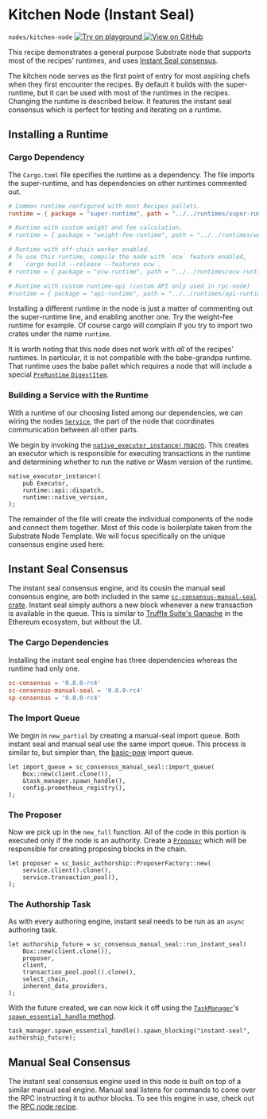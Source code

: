 # Kitchen Node (Instant Seal)

`nodes/kitchen-node`
[
	![Try on playground](https://img.shields.io/badge/Playground-Try%20it!-brightgreen?logo=Parity%20Substrate)
](https://playground-staging.substrate.dev/?deploy=recipes&files=%2Fhome%2Fsubstrate%2Fworkspace%2Fnodes%2Fkitchen-node%2Fsrc%2Flib.rs)
[
	![View on GitHub](https://img.shields.io/badge/Github-View%20Code-brightgreen?logo=github)
](https://github.com/substrate-developer-hub/recipes/tree/master/nodes/kitchen-node/src/lib.rs)

This recipe demonstrates a general purpose Substrate node that supports most of the recipes'
runtimes, and uses
[Instant Seal consensus](https://substrate.dev/rustdocs/v2.0.0-rc6/sc_consensus_manual_seal/index.html).

The kitchen node serves as the first point of entry for most aspiring chefs when they first
encounter the recipes. By default it builds with the super-runtime, but it can be used with most of
the runtimes in the recipes. Changing the runtime is described below. It features the instant seal
consensus which is perfect for testing and iterating on a runtime.

## Installing a Runtime

### Cargo Dependency

The `Cargo.toml` file specifies the runtime as a dependency. The file imports the super-runtime, and
has dependencies on other runtimes commented out.

```toml
# Common runtime configured with most Recipes pallets.
runtime = { package = "super-runtime", path = "../../runtimes/super-runtime" }

# Runtime with custom weight and fee calculation.
# runtime = { package = "weight-fee-runtime", path = "../../runtimes/weight-fee-runtime"}

# Runtime with off-chain worker enabled.
# To use this runtime, compile the node with `ocw` feature enabled,
#   `cargo build --release --features ocw`.
# runtime = { package = "ocw-runtime", path = "../../runtimes/ocw-runtime" }

# Runtime with custom runtime-api (custom API only used in rpc-node)
#runtime = { package = "api-runtime", path = "../../runtimes/api-runtime" }
```

Installing a different runtime in the node is just a matter of commenting out the super-runtime
line, and enabling another one. Try the weight-fee runtime for example. Of course cargo will
complain if you try to import two crates under the name `runtime`.

It is worth noting that this node does not work with _all_ of the recipes' runtimes. In particular,
it is not compatible with the babe-grandpa runtime. That runtime uses the babe pallet which requires
a node that will include a special
[`PreRuntime` `DigestItem`](https://substrate.dev/rustdocs/v2.0.0-rc6/sp_runtime/enum.DigestItem.html#variant.PreRuntime).

### Building a Service with the Runtime

With a runtime of our choosing listed among our dependencies, we can wiring the nodes [`Service`](https://substrate.dev/rustdocs/v2.0.0-rc6/sc_service/index.html), the part of the node that coordinates communication between all other parts.

We begin by invoking the
[`native_executor_instance!` macro](https://substrate.dev/rustdocs/v2.0.0-rc6/sc_executor/macro.native_executor_instance.html).
This creates an executor which is responsible for executing transactions in the runtime and
determining whether to run the native or Wasm version of the runtime.

```rust_ignore
native_executor_instance!(
	pub Executor,
	runtime::api::dispatch,
	runtime::native_version,
);
```

The remainder of the file will create the individual components of the node and connect them together. Most of this code is boilerplate taken from the Substrate Node Template. We will focus specifically on the unique consensus engine used here.

## Instant Seal Consensus

The instant seal consensus engine, and its cousin the manual seal consensus engine, are both
included in the same
[`sc-consensus-manual-seal` crate](https://substrate.dev/rustdocs/v2.0.0-rc6/sc_consensus_manual_seal/index.html). Instant seal
simply authors a new block whenever a new transaction is available in the queue. This is similar to
[Truffle Suite's Ganache](https://www.trufflesuite.com/ganache) in the Ethereum ecosystem, but
without the UI.

### The Cargo Dependencies

Installing the instant seal engine has three dependencies whereas the runtime had only one.

```toml
sc-consensus = '0.8.0-rc4'
sc-consensus-manual-seal = '0.8.0-rc4'
sp-consensus = '0.8.0-rc4'
```

### The Import Queue

We begin in `new_partial` by creating a manual-seal import queue. Both instant seal and manual seal use the same import queue. This process is similar to, but simpler than, the
[basic-pow](./basic-pow.md) import queue.

```rust, ignore
let import_queue = sc_consensus_manual_seal::import_queue(
	Box::new(client.clone()),
	&task_manager.spawn_handle(),
	config.prometheus_registry(),
);
```

### The Proposer

Now we pick up in the `new_full` function. All of the code in this portion is executed only if the node is an authority. Create a
[`Proposer`](https://substrate.dev/rustdocs/v2.0.0-rc6/sc_basic_authorship/struct.Proposer.html) which will be
responsible for creating proposing blocks in the chain.

```rust, ignore
let proposer = sc_basic_authorship::ProposerFactory::new(
	service.client().clone(),
	service.transaction_pool(),
);
```

### The Authorship Task

As with every authoring engine, instant seal needs to be run as an `async` authoring task.

```rust, ignore
let authorship_future = sc_consensus_manual_seal::run_instant_seal(
	Box::new(client.clone()),
	proposer,
	client,
	transaction_pool.pool().clone(),
	select_chain,
	inherent_data_providers,
);
```

With the future created, we can now kick it off using the [`TaskManager`](https://substrate.dev/rustdocs/v2.0.0-rc6/sc_service/struct.TaskManager.html)'s
[`spawn_essential_handle` method](https://substrate.dev/rustdocs/v2.0.0-rc6/sc_service/struct.TaskManager.html#method.spawn_essential_handle).

```rust, ignore
task_manager.spawn_essential_handle().spawn_blocking("instant-seal", authorship_future);
```

## Manual Seal Consensus

The instant seal consensus engine used in this node is built on top of a similar manual seal engine. Manual seal listens for commands to come over the RPC instructing it to author blocks. To see this engine in use, check out the [RPC node recipe](./custom-rpc.md).
